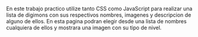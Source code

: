 En este trabajo practico utilize tanto CSS como JavaScript para realizar una lista de digimons con sus respectivos nombres, imagenes y descripcion de alguno de ellos. En esta pagina podran elegir desde una lista de nombres cualquiera de ellos y mostrara una imagen con su tipo de nivel. 

